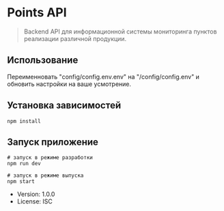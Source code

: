 # Points API

> Backend API для информационной системы мониторинга пунктов реализации различной продукции.

## Использование

Переименновать "config/config.env.env" на "/config/config.env"
и обновить настройки на ваше усмотрение.

## Установка зависимостей

```
npm install
```

## Запуск приложение

```
# запуск в режиме разработки
npm run dev

# запуск в режиме выпуска
npm start
```

-   Version: 1.0.0
-   License: ISC
